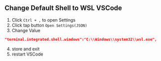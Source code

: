 Change Default Shell to WSL VSCode
---

1. Click `Ctrl + ,` to open Settings
2. Click tap button `Open Settings(JSON)`
3. Change Value
```JSON
"terminal.integrated.shell.windows":"C:\\Windows\\system32\\wsl.exe",
```
4. store and exit
5. restart VSCode
